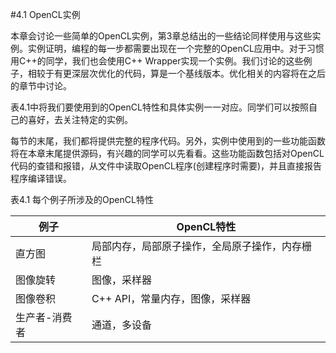 #4.1 OpenCL实例

本章会讨论一些简单的OpenCL实例，第3章总结出的一些结论同样使用与这些实例。实例证明，编程的每一步都需要出现在一个完整的OpenCL应用中。对于习惯用C++的同学，我们也会使用C++ Wrapper实现一个实例。我们讨论的这些例子，相较于有更深层次优化的代码，算是一个基线版本。优化相关的内容将在之后的章节中讨论。

表4.1中将我们要使用到的OpenCL特性和具体实例一一对应。同学们可以按照自己的喜好，去关注特定的实例。

每节的末尾，我们都将提供完整的程序代码。另外，实例中使用到的一些功能函数将在本章末尾提供源码，有兴趣的同学可以先看看。这些功能函数包括对OpenCL代码的查错和报错，从文件中读取OpenCL程序(创建程序时需要)，并且直接报告程序编译错误。

表4.1 每个例子所涉及的OpenCL特性

例子 | OpenCL特性 
----|-----
直方图 | 局部内存，局部原子操作，全局原子操作，内存栅栏 
图像旋转 | 图像，采样器
图像卷积 | C++ API，常量内存，图像，采样器 
生产者-消费者 | 通道，多设备  